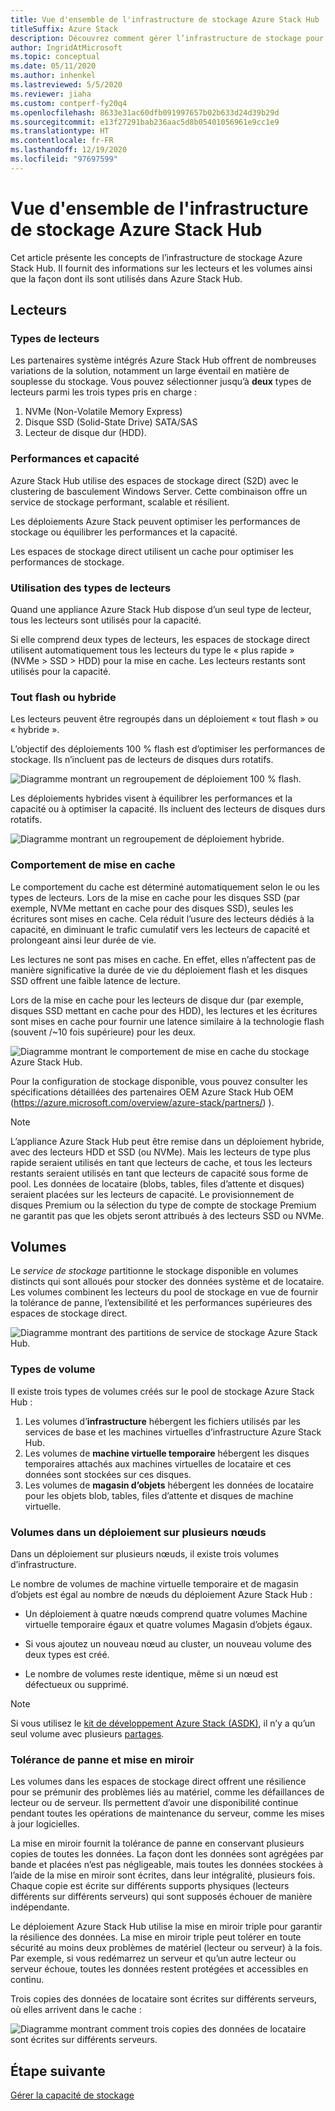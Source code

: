 ```yaml
---
title: Vue d'ensemble de l'infrastructure de stockage Azure Stack Hub
titleSuffix: Azure Stack
description: Découvrez comment gérer l’infrastructure de stockage pour Azure Stack Hub.
author: IngridAtMicrosoft
ms.topic: conceptual
ms.date: 05/11/2020
ms.author: inhenkel
ms.lastreviewed: 5/5/2020
ms.reviewer: jiaha
ms.custom: contperf-fy20q4
ms.openlocfilehash: 8633e31ac60dfb091997657b02b633d24d39b29d
ms.sourcegitcommit: e13f27291bab236aac5d8b05401056961e9cc1e9
ms.translationtype: HT
ms.contentlocale: fr-FR
ms.lasthandoff: 12/19/2020
ms.locfileid: "97697599"
---
```

# <a name="azure-stack-hub-storage-infrastructure-overview"></a>Vue d'ensemble de l'infrastructure de stockage Azure Stack Hub

Cet article présente les concepts de l’infrastructure de stockage Azure Stack Hub. Il fournit des informations sur les lecteurs et les volumes ainsi que la façon dont ils sont utilisés dans Azure Stack Hub.

## <a name="drives"></a>Lecteurs

### <a name="drive-types"></a>Types de lecteurs

Les partenaires système intégrés Azure Stack Hub offrent de nombreuses variations de la solution, notamment un large éventail en matière de souplesse du stockage. Vous pouvez sélectionner jusqu’à **deux** types de lecteurs parmi les trois types pris en charge :

1. NVMe (Non-Volatile Memory Express)
1. Disque SSD (Solid-State Drive) SATA/SAS
1. Lecteur de disque dur (HDD).

### <a name="performance-vs-capacity"></a>Performances et capacité

Azure Stack Hub utilise des espaces de stockage direct (S2D) avec le clustering de basculement Windows Server. Cette combinaison offre un service de stockage performant, scalable et résilient.

Les déploiements Azure Stack peuvent optimiser les performances de stockage ou équilibrer les performances et la capacité.

Les espaces de stockage direct utilisent un cache pour optimiser les performances de stockage.

### <a name="how-drive-types-are-used"></a>Utilisation des types de lecteurs

Quand une appliance Azure Stack Hub dispose d’un seul type de lecteur, tous les lecteurs sont utilisés pour la capacité.

Si elle comprend deux types de lecteurs, les espaces de stockage direct utilisent automatiquement tous les lecteurs du type le « plus rapide » (NVMe &gt; SSD &gt; HDD) pour la mise en cache. Les lecteurs restants sont utilisés pour la capacité.

### <a name="all-flash-or-hybrid"></a>Tout flash ou hybride

Les lecteurs peuvent être regroupés dans un déploiement « tout flash » ou « hybride ».

L’objectif des déploiements 100 % flash est d’optimiser les performances de stockage. Ils n’incluent pas de lecteurs de disques durs rotatifs.

![Diagramme montrant un regroupement de déploiement 100 % flash.](media/azure-stack-storage-infrastructure-overview/image1.png)


Les déploiements hybrides visent à équilibrer les performances et la capacité ou à optimiser la capacité. Ils incluent des lecteurs de disques durs rotatifs.

![Diagramme montrant un regroupement de déploiement hybride.](media/azure-stack-storage-infrastructure-overview/image2.png)

### <a name="caching-behavior"></a>Comportement de mise en cache

Le comportement du cache est déterminé automatiquement selon le ou les types de lecteurs. Lors de la mise en cache pour les disques SSD (par exemple, NVMe mettant en cache pour des disques SSD), seules les écritures sont mises en cache. Cela réduit l’usure des lecteurs dédiés à la capacité, en diminuant le trafic cumulatif vers les lecteurs de capacité et prolongeant ainsi leur durée de vie.

Les lectures ne sont pas mises en cache. En effet, elles n’affectent pas de manière significative la durée de vie du déploiement flash et les disques SSD offrent une faible latence de lecture.

Lors de la mise en cache pour les lecteurs de disque dur (par exemple, disques SSD mettant en cache pour des HDD), les lectures et les écritures sont mises en cache pour fournir une latence similaire à la technologie flash (souvent /~10 fois supérieure) pour les deux.

![Diagramme montrant le comportement de mise en cache du stockage Azure Stack Hub.](media/azure-stack-storage-infrastructure-overview/image3.svg)

Pour la configuration de stockage disponible, vous pouvez consulter les spécifications détaillées des partenaires OEM Azure Stack Hub OEM (https://azure.microsoft.com/overview/azure-stack/partners/) ).

> [!NOTE]
> L’appliance Azure Stack Hub peut être remise dans un déploiement hybride, avec des lecteurs HDD et SSD (ou NVMe). Mais les lecteurs de type plus rapide seraient utilisés en tant que lecteurs de cache, et tous les lecteurs restants seraient utilisés en tant que lecteurs de capacité sous forme de pool. Les données de locataire (blobs, tables, files d’attente et disques) seraient placées sur les lecteurs de capacité. Le provisionnement de disques Premium ou la sélection du type de compte de stockage Premium ne garantit pas que les objets seront attribués à des lecteurs SSD ou NVMe.

## <a name="volumes"></a>Volumes

Le *service de stockage* partitionne le stockage disponible en volumes distincts qui sont alloués pour stocker des données système et de locataire. Les volumes combinent les lecteurs du pool de stockage en vue de fournir la tolérance de panne, l’extensibilité et les performances supérieures des espaces de stockage direct.

![Diagramme montrant des partitions de service de stockage Azure Stack Hub.](media/azure-stack-storage-infrastructure-overview/image4.svg)

### <a name="volume-types"></a>Types de volume

Il existe trois types de volumes créés sur le pool de stockage Azure Stack Hub :

1. Les volumes d’**infrastructure** hébergent les fichiers utilisés par les services de base et les machines virtuelles d’infrastructure Azure Stack Hub.
1. Les volumes de **machine virtuelle temporaire** hébergent les disques temporaires attachés aux machines virtuelles de locataire et ces données sont stockées sur ces disques.
1. Les volumes de **magasin d’objets** hébergent les données de locataire pour les objets blob, tables, files d’attente et disques de machine virtuelle.

### <a name="volumes-in-a-multi-node-deployment"></a>Volumes dans un déploiement sur plusieurs nœuds

Dans un déploiement sur plusieurs nœuds, il existe trois volumes d’infrastructure.

Le nombre de volumes de machine virtuelle temporaire et de magasin d’objets est égal au nombre de nœuds du déploiement Azure Stack Hub :

- Un déploiement à quatre nœuds comprend quatre volumes Machine virtuelle temporaire égaux et quatre volumes Magasin d’objets égaux.

- Si vous ajoutez un nouveau nœud au cluster, un nouveau volume des deux types est créé.

- Le nombre de volumes reste identique, même si un nœud est défectueux ou supprimé.

> [!NOTE]
> Si vous utilisez le [kit de développement Azure Stack (ASDK)](../asdk/index.yml), il n’y a qu’un seul volume avec plusieurs [partages](azure-stack-manage-storage-shares.md).

### <a name="fault-tolerance-and-mirroring"></a>Tolérance de panne et mise en miroir

Les volumes dans les espaces de stockage direct offrent une résilience pour se prémunir des problèmes liés au matériel, comme les défaillances de lecteur ou de serveur. Ils permettent d’avoir une disponibilité continue pendant toutes les opérations de maintenance du serveur, comme les mises à jour logicielles.

La mise en miroir fournit la tolérance de panne en conservant plusieurs copies de toutes les données. La façon dont les données sont agrégées par bande et placées n’est pas négligeable, mais toutes les données stockées à l’aide de la mise en miroir sont écrites, dans leur intégralité, plusieurs fois. Chaque copie est écrite sur différents supports physiques (lecteurs différents sur différents serveurs) qui sont supposés échouer de manière indépendante. 

Le déploiement Azure Stack Hub utilise la mise en miroir triple pour garantir la résilience des données. La mise en miroir triple peut tolérer en toute sécurité au moins deux problèmes de matériel (lecteur ou serveur) à la fois. Par exemple, si vous redémarrez un serveur et qu’un autre lecteur ou serveur échoue, toutes les données restent protégées et accessibles en continu.

Trois copies des données de locataire sont écrites sur différents serveurs, où elles arrivent dans le cache :

![Diagramme montrant comment trois copies des données de locataire sont écrites sur différents serveurs.](media/azure-stack-storage-infrastructure-overview/image5.png)

## <a name="next-step"></a>Étape suivante

[Gérer la capacité de stockage](azure-stack-manage-storage-shares.md) 
